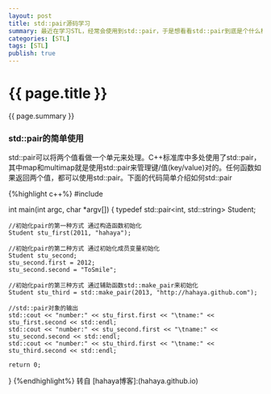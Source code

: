 ```yaml
---
layout: post
title: std::pair源码学习
summary: 最近在学习STL，经常会使用到std::pair，于是想看看std::pair到底是个什么样神奇的东西，
categories: [STL]
tags: [STL]
publish: true
---
```


# {{ page.title }} #
{{ page.summary }}

### std::pair的简单使用 ###
std::pair可以将两个值看做一个单元来处理。C++标准库中多处使用了std::pair，其中map和multimap就是使用std::pair来管理键/值(key/value)对的。任何函数如果返回两个值，都可以使用std::pair。下面的代码简单介绍如何std::pair  

{%highlight c++%}
#include <iostream>

int main(int argc, char *argv[])
{
    typedef std::pair<int, std::string> Student;

    //初始化pair的第一种方式 通过构造函数初始化
    Student stu_first(2011, "hahaya");

    //初始化pair的第二种方式 通过初始化成员变量初始化
    Student stu_second;
    stu_second.first = 2012;
    stu_second.second = "ToSmile";

    //初始化pair的第三种方式 通过辅助函数std::make_pair来初始化
    Student stu_third = std::make_pair(2013, "http://hahaya.github.com");

    //std::pair对象的输出
    std::cout << "number:" << stu_first.first << "\tname:" << stu_first.second << std::endl;
    std::cout << "number:" << stu_second.first << "\tname:" << stu_second.second << std::endl;
    std::cout << "number:" << stu_third.first << "\tname:" << stu_third.second << std::endl;

    return 0;
}
{%endhighlight%}
转自 [hahaya博客]:(hahaya.github.io)

